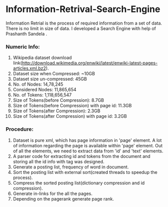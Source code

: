 # Information-Retrival-Search-Engine

Information Retrial is the process of required information from a set of data. There is no limit in size of data. I developed a Search Engine with help of Prashanth Sandela .

### Numeric Info:

1) Wikipedia dataset download link(http://download.wikimedia.org/enwiki/latest/enwiki-latest-pages-articles.xml.bz2).
2) Dataset size when Compressed: ~10GB
3) Dataset size un-compressed: 45GB
4) No. of Nodes: 14,78,245
5) Considered Nodes: 11,865,654
6) No. of Tokens: 1,118,656,547
7) Size of Tokens(before Compression): 8.7GB
8) Size of Tokens(before Compression) with page id: 11.3GB
9) Size of Tokens(after Compression): 2.3GB
10) Size of Tokens(after Compression) with page id: 3.2GB

### Procedure:

1) Dataset is pure xml, which has page information in 'page' element. A lot of information regarding the page is available within 'page' element. Out of all the elements, we need to extract data from 'id' and 'text' elements.
2) A parser code for extracting id and tokens from the document and storing all the id info with tag was designed.
3) Generate a posting list, frequency of word in document.
4) Sort the posting list with external sort(created threads to speedup the process).
5) Compress the sorted posting list(dictionary compression and id compression).
6) Generate in-links for the all the pages.
7) Depending on the pagerank generate page rank.

